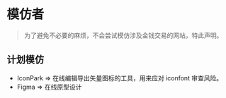 # 模仿者

> 为了避免不必要的麻烦，不会尝试模仿涉及金钱交易的网站，特此声明。

## 计划模仿

+ IconPark => 在线编辑导出矢量图标的工具，用来应对 iconfont 审查风险。
+ Figma => 在线原型设计
